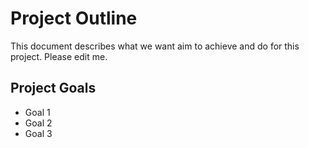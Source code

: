# Project Outline

This document describes what we want aim to achieve and do for this project. Please edit me.  

## Project Goals
* Goal 1   
* Goal 2  
* Goal 3  

